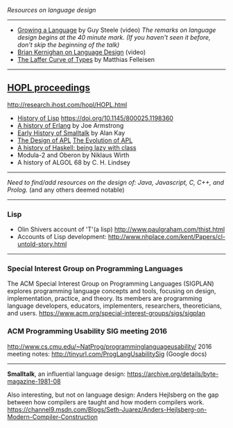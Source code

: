 _Resources on language design_

***

* [Growing a Language](https://www.youtube.com/watch?v=_ahvzDzKdB0) by Guy Steele (video)
_The remarks on language design begins at the 40 minute mark. (If you haven't seen it before, don't skip the beginning of the talk)_
* [Brian Kernighan on Language Design](https://www.youtube.com/watch?v=Sg4U4r_AgJU) (video)
* [The Laffer Curve of Types](https://felleisen.org/matthias/Thoughts/The_Laffer_Curve_of_Types.html) by Matthias Felleisen 

***

## [HOPL proceedings](https://hopl4.sigplan.org/track/hopl-4-papers#History-of-HOPL)
<http://research.ihost.com/hopl/HOPL.html>

* [History of Lisp](http://jmc.stanford.edu/articles/lisp.html) <https://doi.org/10.1145/800025.1198360>
* [A history of Erlang](http://www.cse.chalmers.se/edu/year/2009/course/TDA381_Concurrent_Programming/ARCHIVE/VT2009/general/languages/armstrong-erlang_history.pdf) by Joe Armstrong
* [Early History of Smalltalk](http://worrydream.com/EarlyHistoryOfSmalltalk/) by Alan Kay
* [The Design of APL](https://www.jsoftware.com/papers/APLDesign.htm) [The Evolution of APL
](https://www.jsoftware.com/papers/APLEvol.htm)
* [A history of Haskell: being lazy with class](https://www.microsoft.com/en-us/research/wp-content/uploads/2016/07/history.pdf)
* Modula-2 and Oberon by Niklaus Wirth
* A history of ALGOL 68 by C. H. Lindsey	

***

_Need to find/add resources on the design of: Java, Javascript, C, C++, and Prolog._ (and any others deemed notable)

***
### Lisp
* Olin Shivers account of 'T'(a lisp) <http://www.paulgraham.com/thist.html>
* Accounts of Lisp development: <http://www.nhplace.com/kent/Papers/cl-untold-story.html>

***

### Special Interest Group on Programming Languages
The ACM Special Interest Group on Programming Languages (SIGPLAN) explores programming language concepts and tools, focusing on design, implementation, practice, and theory. Its members are programming language developers, educators, implementers, researchers, theoreticians, and users.
<https://www.acm.org/special-interest-groups/sigs/sigplan>

### ACM Programming Usability SIG meeting 2016
<http://www.cs.cmu.edu/~NatProg/programminglanguageusability/>
2016 meeting notes: <http://tinyurl.com/ProgLangUsabilitySig> (Google docs)

***

**Smalltalk**, an influential language design: <https://archive.org/details/byte-magazine-1981-08>

Also interesting, but not on language design:
Anders Hejlsberg on the gap between how compilers are taught and how modern compilers work.
<https://channel9.msdn.com/Blogs/Seth-Juarez/Anders-Hejlsberg-on-Modern-Compiler-Construction>